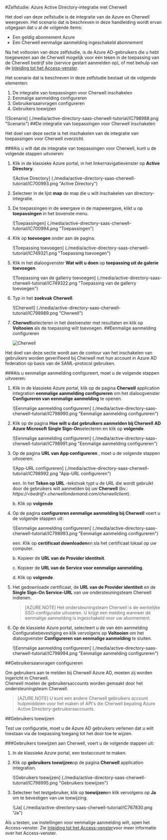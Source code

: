 <properties 
    pageTitle="Zelfstudie: Azure Active Directory-integratie met Cherwell | Microsoft Azure" 
    description="Meer informatie over het Cherwell met Azure Active Directory gebruiken voor het inschakelen van eenmalige aanmelding, geautomatiseerde provisioning en meer!" 
    services="active-directory" 
    authors="jeevansd"  
    documentationCenter="na" 
    manager="femila"/>
<tags 
    ms.service="active-directory" 
    ms.devlang="na" 
    ms.topic="article" 
    ms.tgt_pltfrm="na" 
    ms.workload="identity" 
    ms.date="10/14/2016" 
    ms.author="jeedes" />

#<a name="tutorial-azure-active-directory-integration-with-cherwell"></a>Zelfstudie: Azure Active Directory-integratie met Cherwell

Het doel van deze zelfstudie is de integratie van de Azure en Cherwell weergeven. Het scenario dat is beschreven in deze handleiding wordt ervan uitgegaan dat u al de volgende items:

-   Een geldig abonnement Azure
-   Een Cherwell eenmalige aanmelding ingeschakeld abonnement

Na het voltooien van deze zelfstudie, is de Azure AD-gebruikers die u hebt toegewezen aan de Cherwell mogelijk voor één teken in de toepassing van de Cherwell bedrijf site (service gestart aanmelden op), of met behulp van de [Inleiding tot het Access-venster](active-directory-saas-access-panel-introduction.md).

Het scenario dat is beschreven in deze zelfstudie bestaat uit de volgende elementen:

1.  De integratie van toepassingen voor Cherwell inschakelen
2.  Eenmalige aanmelding configureren
3.  Gebruikersaanvragen configureren
4.  Gebruikers toewijzen

![Scenario] (./media/active-directory-saas-cherwell-tutorial/IC798988.png "Scenario")
##<a name="enabling-the-application-integration-for-cherwell"></a>De integratie van toepassingen voor Cherwell inschakelen

Het doel van deze sectie is het inschakelen van de integratie van toepassingen voor Cherwell overzicht.

###<a name="to-enable-the-application-integration-for-cherwell-perform-the-following-steps"></a>Als u wilt dat de integratie van toepassingen voor Cherwell, kunt u de volgende stappen uitvoeren:

1.  Klik in de klassieke Azure portal, in het linkernavigatievenster op **Active Directory**.

    ![Active Directory] (./media/active-directory-saas-cherwell-tutorial/IC700993.png "Active Directory")

2.  Selecteer in de lijst **map** de map die u wilt inschakelen van directory-integratie.

3.  De toepassingen in de weergave in de mapweergave, klikt u op **toepassingen** in het bovenste menu.

    ![Toepassingen] (./media/active-directory-saas-cherwell-tutorial/IC700994.png "Toepassingen")

4.  Klik op **toevoegen** onder aan de pagina.

    ![Toepassing toevoegen] (./media/active-directory-saas-cherwell-tutorial/IC749321.png "Toepassing toevoegen")

5.  Klik in het dialoogvenster **Wat wilt u doen** op **toepassing uit de galerie toevoegen**.

    ![Toepassing van de gallerry toevoegen] (./media/active-directory-saas-cherwell-tutorial/IC749322.png "Toepassing van de gallerry toevoegen")

6.  Typ in het **zoekvak** **Cherwell**.

    ![Cherwell] (./media/active-directory-saas-cherwell-tutorial/IC798989.png "Cherwell")

7.  **Cherwell**selecteren in het deelvenster met resultaten en klik op **Voltooien** als de toepassing wilt toevoegen.
##<a name="configuring-single-sign-on"></a>Eenmalige aanmelding configureren

    ![Cherwell](./media/active-directory-saas-cherwell-tutorial/IC798996.png "Cherwell")

Het doel van deze sectie wordt aan de contour van het inschakelen van gebruikers worden geverifieerd bij Cherwell met hun account in Azure AD federation op basis van de SAML-protocol gebruiken.

###<a name="to-configure-single-sign-on-perform-the-following-steps"></a>Als u eenmalige aanmelding configureert, moet u de volgende stappen uitvoeren:

1.  Klik in de klassieke Azure portal, klik op de pagina **Cherwell** application integration **eenmalige aanmelding configureren** om het dialoogvenster **Configureren van eenmalige aanmelding** te openen.

    ![Eenmalige aanmelding configureren] (./media/active-directory-saas-cherwell-tutorial/IC798990.png "Eenmalige aanmelding configureren")

2.  Klik op de pagina **Hoe wilt u dat gebruikers aanmelden bij Cherwell** **AD Azure Microsoft Single Sign-On**selecteren en klik op **volgende**.

    ![Eenmalige aanmelding configureren] (./media/active-directory-saas-cherwell-tutorial/IC798991.png "Eenmalige aanmelding configureren")

3.  Op de pagina **URL van App configureren** , moet u de volgende stappen uitvoeren:

    ![App-URL configureren] (./media/active-directory-saas-cherwell-tutorial/IC798992.png "App-URL configureren")

    een.  In het **Teken op URL** -tekstvak typt u de URL die wordt gebruikt door de gebruikers wilt aanmelden bij uw **Cherwell** (bv.: *https://\<bedrijf\>.cherwellondemand.com/cherwellclient*).

    b.  Klik op **volgende**

4.  Op de pagina **configureren eenmalige aanmelding bij Cherwell** voert u de volgende stappen uit:

    ![Eenmalige aanmelding configureren] (./media/active-directory-saas-cherwell-tutorial/IC798993.png "Eenmalige aanmelding configureren")

    een.  Klik op **certificaat downloaden**en sla het certificaat lokaal op uw computer.

    b.  Kopieer de **URL van de Provider identiteit**.

    c.  Kopieer de **URL van de Service voor eenmalige aanmelding**.

    d.  Klik op **volgende**.

5.  Het gedownloade certificaat, de **URL van de Provider identiteit** en de **Single Sign-On Service-URL** van uw ondersteuningsteam Cherwell indienen.

    >[AZURE.NOTE] Het ondersteuningsteam Cherwell is de werkelijke SSO-configuratie uitvoeren.
U krijgt een melding wanneer de eenmalige aanmelding is ingeschakeld voor uw abonnement.

6.  Op de klassieke Azure portal, selecteert u de van één aanmelding Configuratiebevestiging en klik vervolgens op **Voltooien** om het dialoogvenster **Configureren van eenmalige aanmelding** te sluiten.

    ![Eenmalige aanmelding configureren] (./media/active-directory-saas-cherwell-tutorial/IC798994.png "Eenmalige aanmelding configureren")

##<a name="configuring-user-provisioning"></a>Gebruikersaanvragen configureren

Om gebruikers aan te melden bij Cherwell Azure AD, moeten zij worden ingericht in Cherwell.  
Cherwell moeten de gebruikersaccounts worden gemaakt door het ondersteuningsteam Cherwell.

>[AZURE.NOTE] U kunt een andere Cherwell gebruikers account hulpmiddelen voor het maken of API's die Cherwell bepaling Azure Active Directory-gebruikersaccounts.

##<a name="assigning-users"></a>Gebruikers toewijzen

Test uw configuratie, moet u de Azure AD gebruikers verlenen dat u wilt toestaan via de toepassing toegang tot het door toe te wijzen.

###<a name="to-assign-users-to-cherwell-perform-the-following-steps"></a>Gebruikers toewijzen aan Cherwell, voert u de volgende stappen uit:

1.  In de klassieke Azure portal, een testaccount te maken.

2.  Klik op **gebruikers toewijzen**op de pagina **Cherwell** application integration.

    ![Gebruikers toewijzen] (./media/active-directory-saas-cherwell-tutorial/IC798995.png "Gebruikers toewijzen")

3.  Selecteer het testgebruiker, klik op **toewijzen**en klik vervolgens op **Ja** om te bevestigen van uw toewijzing.

    ![Ja] (./media/active-directory-saas-cherwell-tutorial/IC767830.png "Ja")

Als u testen, uw instellingen voor eenmalige aanmelding wilt, open het Access-venster. Zie [Inleiding tot het Access-venster](active-directory-saas-access-panel-introduction.md)voor meer informatie over het Access-venster.
